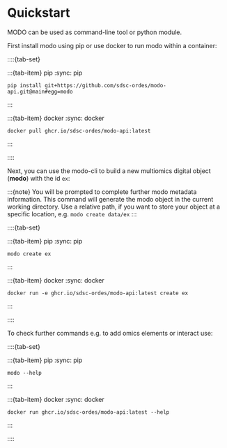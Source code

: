 # Quickstart

MODO can be used as command-line tool or python module.

First install modo using pip or use docker to run modo within a container:

::::{tab-set}

:::{tab-item} pip
:sync: pip
```{code-block} console
pip install git+https://github.com/sdsc-ordes/modo-api.git@main#egg=modo
```
:::

:::{tab-item} docker
:sync: docker
```{code-block} console
docker pull ghcr.io/sdsc-ordes/modo-api:latest
```
:::

::::

Next, you can use the modo-cli to build a new multiomics digital object (__modo__) with the id `ex`:

:::{note}
You will be prompted to complete further modo metadata information.
This command will generate the modo object in the current working directory. Use a relative path, if you want to store your object at a specific location, e.g. `modo create data/ex`
:::

::::{tab-set}

:::{tab-item} pip
:sync: pip
```{code-block} console
modo create ex
```
:::

:::{tab-item} docker
:sync: docker
```{code-block} console
docker run -e ghcr.io/sdsc-ordes/modo-api:latest create ex
```
:::

::::

To check further commands e.g. to add omics elements or interact use:

::::{tab-set}

:::{tab-item} pip
:sync: pip
```{code-block} console
modo --help
```
:::

:::{tab-item} docker
:sync: docker
```{code-block} console
docker run ghcr.io/sdsc-ordes/modo-api:latest --help
```
:::

::::
